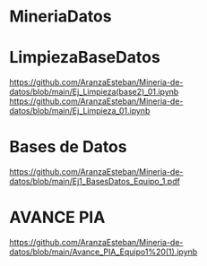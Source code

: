 # MineriaDatos
# LimpiezaBaseDatos
https://github.com/AranzaEsteban/Mineria-de-datos/blob/main/Ej_Limpieza(base2)_01.ipynb
https://github.com/AranzaEsteban/Mineria-de-datos/blob/main/Ej_Limpieza_01.ipynb
# Bases de Datos
https://github.com/AranzaEsteban/Mineria-de-datos/blob/main/Ej1_BasesDatos_Equipo_1.pdf
# AVANCE PIA
https://github.com/AranzaEsteban/Mineria-de-datos/blob/main/Avance_PIA_Equipo1%20(1).ipynb
